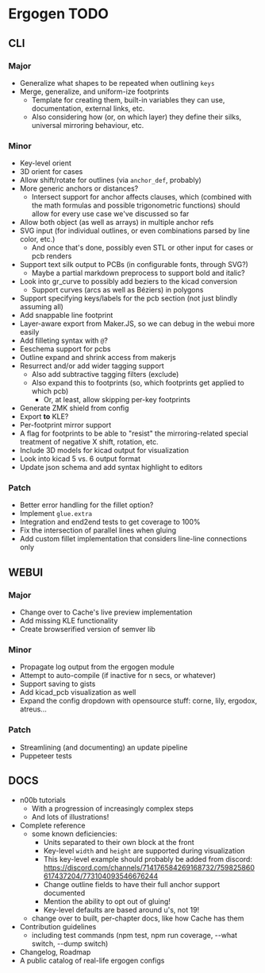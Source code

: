 # Ergogen TODO



## CLI

### Major

- Generalize what shapes to be repeated when outlining `keys`
- Merge, generalize, and uniform-ize footprints
    - Template for creating them, built-in variables they can use, documentation, external links, etc.
    - Also considering how (or, on which layer) they define their silks, universal mirroring behaviour, etc.

### Minor

- Key-level orient
- 3D orient for cases
- Allow shift/rotate for outlines (via `anchor_def`, probably)
- More generic anchors or distances?
    - Intersect support for anchor affects clauses, which (combined with the math formulas and possible trigonometric functions) should allow for every use case we've discussed so far
- Allow both object (as well as arrays) in multiple anchor refs
- SVG input (for individual outlines, or even combinations parsed by line color, etc.)
    - And once that's done, possibly even STL or other input for cases or pcb renders
- Support text silk output to PCBs (in configurable fonts, through SVG?)
    - Maybe a partial markdown preprocess to support bold and italic?
- Look into gr_curve to possibly add beziers to the kicad conversion
    - Support curves (arcs as well as Béziers) in polygons
- Support specifying keys/labels for the pcb section (not just blindly assuming all)
- Add snappable line footprint
- Layer-aware export from Maker.JS, so we can debug in the webui more easily
- Add filleting syntax with `@`?
- Eeschema support for pcbs
- Outline expand and shrink access from makerjs
- Resurrect and/or add wider tagging support
    - Also add subtractive tagging filters (exclude)
    - Also expand this to footprints (so, which footprints get applied to which pcb)
        - Or, at least, allow skipping per-key footprints
- Generate ZMK shield from config
- Export **to** KLE?
- Per-footprint mirror support
- A flag for footprints to be able to "resist" the mirroring-related special treatment of negative X shift, rotation, etc.
- Include 3D models for kicad output for visualization
- Look into kicad 5 vs. 6 output format
- Update json schema and add syntax highlight to editors


### Patch

- Better error handling for the fillet option?
- Implement `glue.extra`
- Integration and end2end tests to get coverage to 100%
- Fix the intersection of parallel lines when gluing
- Add custom fillet implementation that considers line-line connections only



## WEBUI

### Major

- Change over to Cache's live preview implementation
- Add missing KLE functionality
- Create browserified version of semver lib

### Minor

- Propagate log output from the ergogen module
- Attempt to auto-compile (if inactive for n secs, or whatever)
- Support saving to gists
- Add kicad_pcb visualization as well
- Expand the config dropdown with opensource stuff: corne, lily, ergodox, atreus...

### Patch

- Streamlining (and documenting) an update pipeline
- Puppeteer tests



## DOCS

- n00b tutorials
    - With a progression of increasingly complex steps
    - And lots of illustrations!
- Complete reference
    - some known deficiencies:
        - Units separated to their own block at the front
        - Key-level `width` and `height` are supported during visualization
        - This key-level example should probably be added from discord: https://discord.com/channels/714176584269168732/759825860617437204/773104093546676244
        - Change outline fields to have their full anchor support documented
        - Mention the ability to opt out of gluing!
        - Key-level defaults are based around u's, not 19!
    - change over to built, per-chapter docs, like how Cache has them
- Contribution guidelines
    - including test commands (npm test, npm run coverage, --what switch, --dump switch)
- Changelog, Roadmap
- A public catalog of real-life ergogen configs










